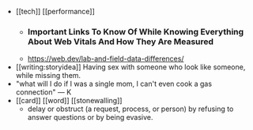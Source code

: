 - [[tech]] [[performance]]
	- ### Important Links To Know Of While Knowing Everything About Web Vitals And How They Are Measured
	- https://web.dev/lab-and-field-data-differences/
- [[writing:storyidea]] Having sex with someone who look like someone, while missing them.
- "what will I do if I was a single mom, I can't even cook a gas connection"
  — K
- [[card]] [[word]] [[stonewalling]]
	- delay or obstruct (a request, process, or person) by refusing to answer questions or by being evasive.